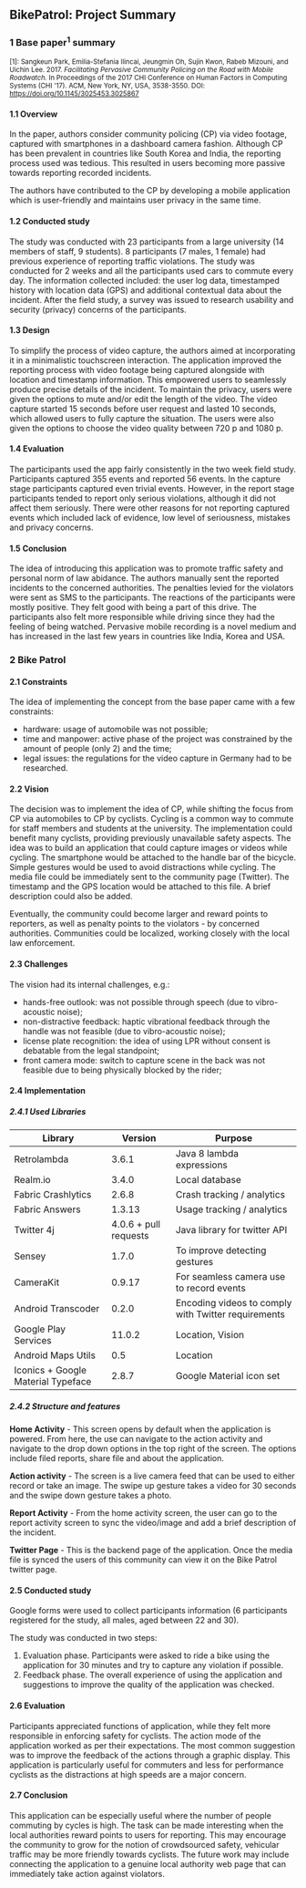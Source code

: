 ## BikePatrol: Project Summary

### 1 Base paper<sup>1</sup> summary

<sub>[1]: Sangkeun Park, Emilia-Stefania Ilincai, Jeungmin Oh, Sujin Kwon, Rabeb Mizouni, and Uichin Lee. 2017. <i>Facilitating Pervasive Community Policing on the Road with Mobile Roadwatch.</i> In Proceedings of the 2017 CHI Conference on Human Factors in Computing Systems (CHI '17). ACM, New York, NY, USA, 3538-3550. DOI: https://doi.org/10.1145/3025453.3025867</sub>

#### 1.1 Overview
In the paper, authors consider community policing (CP) via video footage, captured with smartphones in a dashboard camera fashion.
Although CP has been prevalent in countries like South Korea and India, the reporting process used was tedious.
This resulted in users becoming more passive towards reporting recorded incidents.

The authors have contributed to the CP by developing a mobile application which is user-friendly and maintains user privacy in the same time.

#### 1.2 Conducted study
The study was conducted with 23 participants from a large university (14 members of staff, 9 students).
8 participants (7 males, 1 female) had previous experience of reporting traffic violations.
The study was conducted for 2 weeks and all the participants used cars to commute every day.
The information collected included: the user log data, timestamped history with location data (GPS) and additional contextual data about the incident.
After the field study, a survey was issued to research usability and security (privacy) concerns of the participants.

#### 1.3 Design
To simplify the process of video capture, the authors aimed at incorporating it in a minimalistic touchscreen interaction.
The application improved the reporting process with video footage being captured alongside with location and timestamp information.
This empowered users to seamlessly produce precise details of the incident.
To maintain the privacy, users were given the options to mute and/or edit the length of the video.
The video capture started 15 seconds before user request and lasted 10 seconds, which allowed users to fully capture the situation.
The users were also given the options to choose the video quality between 720 p and 1080 p.

#### 1.4 Evaluation
The participants used the app fairly consistently in the two week field study.
Participants captured 355 events and reported 56 events.
In the capture stage participants captured even trivial events.
However, in the report stage participants tended to report only serious violations, although it did not affect them seriously.
There were other reasons for not reporting captured events which included lack of evidence, low level of seriousness, mistakes and privacy concerns.

#### 1.5 Conclusion
The idea of introducing this application was to promote traffic safety and personal norm of law abidance.
The authors manually sent the reported incidents to the concerned authorities.
The penalties levied for the violators were sent as SMS to the participants.
The reactions of the participants were mostly positive.
They felt good with being a part of this drive.
The participants also felt more responsible while driving since they had the feeling of being watched.
Pervasive mobile recording is a novel medium and has increased in the last few years in countries like India, Korea and USA.

### 2 Bike Patrol
#### 2.1 Constraints
The idea of implementing the concept from the base paper came with a few constraints:

- hardware: usage of automobile was not possible;
- time and manpower: active phase of the project was constrained by the amount of people (only 2) and the time;
- legal issues: the regulations for the video capture in Germany had to be researched.

#### 2.2 Vision
The decision was to implement the idea of CP, while shifting the focus from CP via automobiles to CP by cyclists.
Cycling is a common way to commute for staff members and students at the university.
The implementation could benefit many cyclists, providing previously unavailable safety aspects.
The idea was to build an application that could capture images or videos while cycling.
The smartphone would be attached to the handle bar of the bicycle.
Simple gestures would be used to avoid distractions while cycling.
The media file could be immediately sent to the community page (Twitter).
The timestamp and the GPS location would be attached to this file.
A brief description could also be added.

Eventually, the community could become larger and reward points to reporters, as well as penalty points to the violators - by concerned authorities.
Communities could be localized, working closely with the local law enforcement.

#### 2.3 Challenges
The vision had its internal challenges, e.g.:

- hands-free outlook: was not possible through speech (due to vibro-acoustic noise);
- non-distractive feedback: haptic vibrational feedback through the handle was not feasible (due to vibro-acoustic noise);
- license plate recognition: the idea of using LPR without consent is debatable from the legal standpoint;
- front camera mode: switch to capture scene in the back was not feasible due to being physically blocked by the rider;

#### 2.4 Implementation
##### 2.4.1 Used Libraries
|Library |Version    |  Purpose |
|---|---|---|
|Retrolambda    | 3.6.1 | Java 8 lambda expressions  |
|Realm.io   | 3.4.0 | Local database |
|Fabric Crashlytics   | 2.6.8 | Crash tracking / analytics |
|Fabric Answers   | 1.3.13 | Usage tracking / analytics|
|Twitter 4j    | 4.0.6 + pull requests | Java library for twitter API |
|Sensey  | 1.7.0 | To improve detecting gestures|
|CameraKit       | 0.9.17 | For seamless camera use to record events |
|Android Transcoder       | 0.2.0 | Encoding videos to comply with Twitter requirements |
|Google Play Services | 11.0.2 | Location, Vision|
|Android Maps Utils | 0.5 | Location |
|Iconics + Google Material Typeface  | 2.8.7 | Google Material icon set |


##### 2.4.2 Structure and features
**Home Activity** - This screen opens by default when the application is powered. From here, the use can navigate to the action activity and navigate to the drop down options in the top right of the screen. The options include filed reports, share file and about the application.

**Action activity** - The screen is a live camera feed that can be used to either record or take an image. The swipe up gesture takes a video for 30 seconds and the swipe down gesture takes a photo.

**Report Activity** - From the home activity screen, the user can go to the report activity screen to sync the video/image and add a brief description of the incident.

**Twitter Page** - This is the backend page of the application. Once the media file is synced the users of this community can view it on the Bike Patrol twitter page.

#### 2.5 Conducted study
Google forms were used to collect participants information (6 participants registered for the study, all males, aged between 22 and 30).

The study was conducted in two steps:

1. Evaluation phase. Participants were asked to ride a bike using the application for 30 minutes and try to capture any violation if possible.
2. Feedback phase. The overall experience of using the application and suggestions to improve the quality of the application was checked.

#### 2.6 Evaluation
Participants appreciated functions of application, while they felt more responsible in enforcing safety for cyclists.
The action mode of the application worked as per their expectations.
The most common suggestion was to improve the feedback of the actions through a graphic display.
This application is particularly useful for commuters and less for performance cyclists as the distractions at high speeds are a major concern.

#### 2.7 Conclusion
This application can be especially useful where the number of people commuting by cycles is high.
The task can be made interesting when the local authorities reward points to users for reporting.
This may encourage the community to grow for the notion of crowdsourced safety, vehicular traffic may be more friendly towards cyclists.
The future work may include connecting the application to a genuine local authority web page that can immediately take action against violators.
